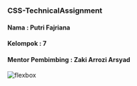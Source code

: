 ### CSS-TechnicalAssignment

#### Nama : Putri Fajriana
#### Kelompok : 7
#### Mentor Pembimbing : Zaki Arrozi Arsyad

![flexbox](https://user-images.githubusercontent.com/82448171/133618573-d7dc870e-4bd1-418c-89c3-571b334cd1c2.png)
